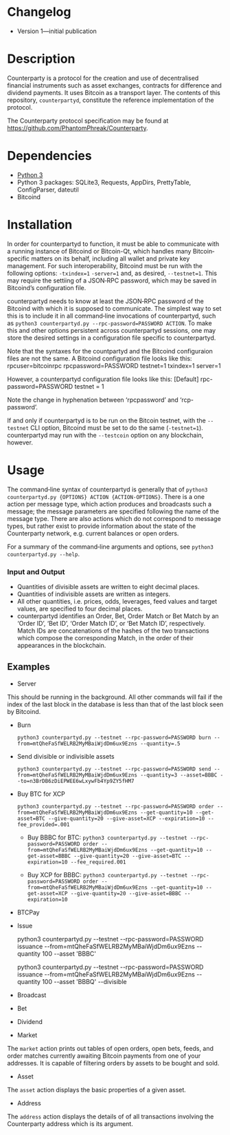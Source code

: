 # Changelog
* Version 1—initial publication

# Description
Counterparty is a protocol for the creation and use of decentralised financial
instruments such as asset exchanges, contracts for difference and dividend
payments. It uses Bitcoin as a transport layer. The contents of this
repository, `counterpartyd`, constitute the reference implementation of the
protocol.

The Counterparty protocol specification may be found at
<https://github.com/PhantomPhreak/Counterparty>.

# Dependencies
* [Python 3](http://python.org)
* Python 3 packages: SQLite3, Requests, AppDirs, PrettyTable, ConfigParser,
  dateutil
* Bitcoind

# Installation
In order for counterpartyd to function, it must be able to communicate with a
running instance of Bitcoind or Bitcoin-Qt, which handles many Bitcoin‐specific
matters on its behalf, including all wallet and private key management. For
such interoperability, Bitcoind must be run with the following options:
`-txindex=1` `-server=1` and, as desired, `--testnet=1`. This may require
the settiing of a JSON‐RPC password, which may be saved in Bitcoind’s
configuration file.

counterpartyd needs to know at least the JSON‐RPC password of the Bitcoind with
which it is supposed to communicate. The simplest way to set this is to
include it in all command‐line invocations of counterpartyd, such as `python3
counterpartyd.py --rpc-password=PASSWORD ACTION`. To make this and other
options persistent across counterpartyd sessions, one may store the desired
settings in a configuration file specific to counterpartyd.

Note that the syntaxes for the countpartyd and the Bitcoind configuraion
files are not the same. A Bitcoind configuration file looks like this:
        rpcuser=bitcoinrpc
        rpcpassword=PASSWORD
        testnet=1
        txindex=1
        server=1

However, a counterpartyd configuration file looks like this:
        [Default]
        rpc-password=PASSWORD
        testnet = 1

Note the change in hyphenation between ‘rpcpassword’ and ‘rcp-password’.

If and only if counterpartyd is to be run on the Bitcoin testnet, with the
`--testnet` CLI option, Bitcoind must be set to do the same (`-testnet=1`).
counterpartyd may run with the `--testcoin` option on any blockchain,
however.

# Usage
The command‐line syntax of counterpartyd is generally that of `python3
counterpartyd.py {OPTIONS} ACTION {ACTION-OPTIONS}`. There is a one action per
message type, which action produces and broadcasts such a message; the message
parameters are specified following the name of the message type. There are also
actions which do not correspond to message types, but rather exist to provide
information about the state of the Counterparty network, e.g. current balances
or open orders.

For a summary of the command‐line arguments and options, see `python3
counterpartyd.py --help`.

### Input and Output
* Quantities of divisible assets are written to eight decimal places.
* Quantities of indivisible assets are written as integers.
* All other quantities, i.e. prices, odds, leverages, feed values and target
values, are specified to four decimal places.
* counterpartyd identifies an Order, Bet, Order Match or Bet Match by an
‘Order ID’, ‘Bet ID’, ‘Order Match ID’, or ‘Bet Match ID’, respectively. Match
IDs are concatenations of the hashes of the two transactions which compose the
corresponding Match, in the order of their appearances in the blockchain.


## Examples
* Server

This should be running in the background. All other commands will fail if the index of the last block in the database is less than that of the last block seen by Bitcoind.

* Burn

	`python3 counterpartyd.py --testnet --rpc-password=PASSWORD burn --from=mtQheFaSfWELRB2MyMBaiWjdDm6ux9Ezns --quantity=.5`

* Send divisible or indivisible assets

	`python3 counterpartyd.py --testnet --rpc-password=PASSWORD send --from=mtQheFaSfWELRB2MyMBaiWjdDm6ux9Ezns --quantity=3 --asset=BBBC --to=n3BrDB6zDiEPWEE6wLxywFb4Yp9ZY5fHM7`

* Buy BTC for XCP

	`python3 counterpartyd.py --testnet --rpc-password=PASSWORD order --from=mtQheFaSfWELRB2MyMBaiWjdDm6ux9Ezns --get-quantity=10 --get-asset=BTC --give-quantity=20 --give-asset=XCP --expiration=10 --fee_provided=.001`

	* Buy BBBC for BTC: `python3 counterpartyd.py --testnet --rpc-password=PASSWORD order --from=mtQheFaSfWELRB2MyMBaiWjdDm6ux9Ezns --get-quantity=10 --get-asset=BBBC --give-quantity=20 --give-asset=BTC --expiration=10 --fee_required.001`

	* Buy XCP for BBBC: `python3 counterpartyd.py --testnet --rpc-password=PASSWORD order --from=mtQheFaSfWELRB2MyMBaiWjdDm6ux9Ezns --get-quantity=10 --get-asset=XCP --give-quantity=20 --give-asset=BBBC --expiration=10`

* BTCPay

* Issue

	python3 counterpartyd.py --testnet --rpc-password=PASSWORD issuance --from=mtQheFaSfWELRB2MyMBaiWjdDm6ux9Ezns --quantity 100 --asset 'BBBC'

	python3 counterpartyd.py --testnet --rpc-password=PASSWORD issuance --from=mtQheFaSfWELRB2MyMBaiWjdDm6ux9Ezns --quantity 100 --asset 'BBBQ' --divisible

* Broadcast

* Bet

* Dividend

* Market

The `market` action prints out tables of open orders, open bets, feeds, and
order matches currently awaiting Bitcoin payments from one of your addresses.
It is capable of filtering orders by assets to be bought and sold.

* Asset

The `asset` action displays the basic properties of a given asset.

* Address

The `address` action displays the details of of all transactions involving the
Counterparty address which is its argument.
